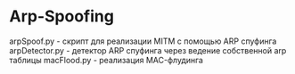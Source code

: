# Arp-Spoofing
arpSpoof.py - скрипт для реализации MITM с помощью ARP спуфинга
arpDetector.py - детектор ARP спуфинга через ведение собственной arp таблицы
macFlood.py - реализация MAC-флудинга
